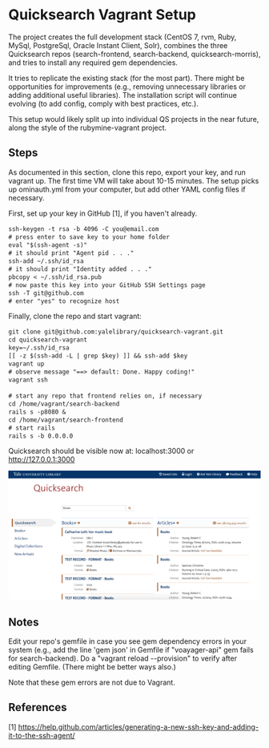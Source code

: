 # Quicksearch Vagrant Setup

The project creates the full development stack (CentOS 7, rvm, Ruby, MySql, PostgreSql, Oracle Instant Client, Solr), combines the three Quicksearch repos (search-frontend,
search-backend, quicksearch-morris), and tries to install any required gem dependencies.

It tries to replicate the existing stack (for the most part). There might be opportunities for improvements (e.g., removing unnecessary libraries or adding additional useful libraries). The installation script will continue evolving (to add config, comply with best practices, etc.). 

This setup would likely split up into individual QS projects in the near future, along the style of the rubymine-vagrant project. 

## Steps

As documented in this section, clone this repo, export your key, and run vagrant up. The first time VM will take about 10-15 minutes. The setup picks up ominauth.yml from your computer, but add other YAML config files if necessary.

First, set up your key in GitHub [1], if you haven't already.

```
ssh-keygen -t rsa -b 4096 -C you@email.com
# press enter to save key to your home folder
eval "$(ssh-agent -s)"
# it should print "Agent pid . . ."
ssh-add ~/.ssh/id_rsa
# it should print "Identity added . . ."
pbcopy < ~/.ssh/id_rsa.pub
# now paste this key into your GitHub SSH Settings page
ssh -T git@github.com
# enter "yes" to recognize host
```

Finally, clone the repo and start vagrant:

```
git clone git@github.com:yalelibrary/quicksearch-vagrant.git
cd quicksearch-vagrant
key=~/.ssh/id_rsa
[[ -z $(ssh-add -L | grep $key) ]] && ssh-add $key
vagrant up
# observe message "==> default: Done. Happy coding!"
vagrant ssh

# start any repo that frontend relies on, if necessary
cd /home/vagrant/search-backend
rails s -p8080 &
cd /home/vagrant/search-frontend
# start rails
rails s -b 0.0.0.0

```

Quicksearch should be visible now at: localhost:3000 or  http://127.0.0.1:3000

![qs](quicksearch.png)

## Notes

Edit your repo's gemfile in case you see gem dependency errors in your system (e.g., add the line 'gem json' in Gemfile if "voayager-api" gem fails for search-backend). Do a "vagrant reload --provision" to verify after editing Gemfile.
(There might be better ways also.)

Note that these gem errors are not due to Vagrant. 

## References

[1] https://help.github.com/articles/generating-a-new-ssh-key-and-adding-it-to-the-ssh-agent/

